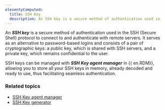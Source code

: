 ```yaml
---
eleventyComputed:
  title: SSH Key
  description: An SSH key is a secure method of authentication used in SSH (Secure Shell) protocol to connect and authenticate to remote servers. 
---
```

An ***SSH key*** is a secure method of authentication used in the SSH (Secure Shell) protocol to connect to and authenticate with remote servers. It serves as an alternative to password-based logins and consists of a pair of cryptographic keys: a public key, which is shared with SSH servers, and a private key, which remains confidential to the user.

SSH keys can be managed with ***SSH Key agent manager*** in {{ en.RDM}}, allowing you to store all your SSH keys in memory, already decoded and ready to use, thus facilitating seamless authentication.

### Related topics 

* [SSH Key agent manager](/rdm/windows/commands/tools/tools/key-agent-manager/)
* [SSH Key generator](/rdm/windows/commands/tools/generators/ssh-key/)
